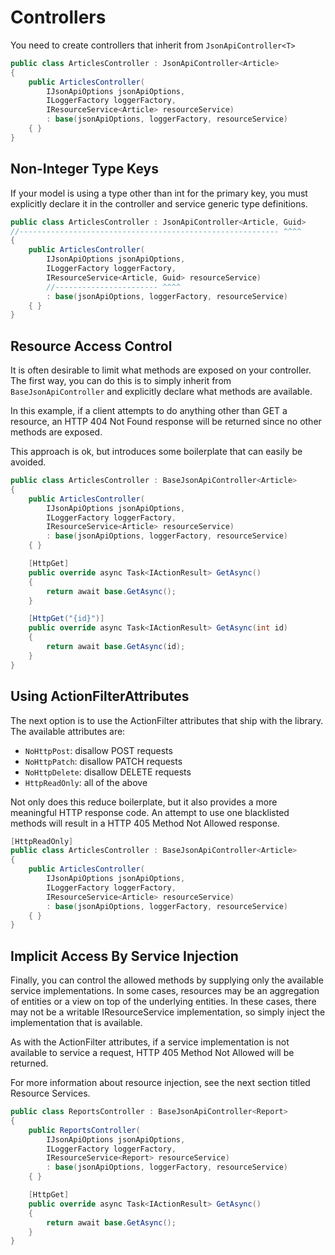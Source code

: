 # Controllers

You need to create controllers that inherit from `JsonApiController<T>`

```c#
public class ArticlesController : JsonApiController<Article>
{
    public ArticlesController(
        IJsonApiOptions jsonApiOptions,
        ILoggerFactory loggerFactory,
        IResourceService<Article> resourceService) 
        : base(jsonApiOptions, loggerFactory, resourceService)
    { }
}
```

## Non-Integer Type Keys

If your model is using a type other than int for the primary key, you must explicitly declare it in the controller and service generic type definitions.

```c#
public class ArticlesController : JsonApiController<Article, Guid>
//---------------------------------------------------------- ^^^^
{
    public ArticlesController(
        IJsonApiOptions jsonApiOptions,
        ILoggerFactory loggerFactory,
        IResourceService<Article, Guid> resourceService)
        //----------------------- ^^^^
        : base(jsonApiOptions, loggerFactory, resourceService)
    { }
}
```
        
## Resource Access Control

It is often desirable to limit what methods are exposed on your controller. The first way, you can do this is to simply inherit from `BaseJsonApiController` and explicitly declare what methods are available.

In this example, if a client attempts to do anything other than GET a resource, an HTTP 404 Not Found response will be returned since no other methods are exposed.

This approach is ok, but introduces some boilerplate that can easily be avoided.

```c#
public class ArticlesController : BaseJsonApiController<Article>
{
    public ArticlesController(
        IJsonApiOptions jsonApiOptions,
        ILoggerFactory loggerFactory,
        IResourceService<Article> resourceService) 
        : base(jsonApiOptions, loggerFactory, resourceService)
    { }

    [HttpGet]
    public override async Task<IActionResult> GetAsync() 
    {
        return await base.GetAsync();
    }

    [HttpGet("{id}")]
    public override async Task<IActionResult> GetAsync(int id) 
    {
        return await base.GetAsync(id);
    }
}
```

## Using ActionFilterAttributes

The next option is to use the ActionFilter attributes that ship with the library. The available attributes are:

- `NoHttpPost`: disallow POST requests
- `NoHttpPatch`: disallow PATCH requests
- `NoHttpDelete`: disallow DELETE requests
- `HttpReadOnly`: all of the above

Not only does this reduce boilerplate, but it also provides a more meaningful HTTP response code. 
An attempt to use one blacklisted methods will result in a HTTP 405 Method Not Allowed response.

```c#
[HttpReadOnly]
public class ArticlesController : BaseJsonApiController<Article>
{
    public ArticlesController(
        IJsonApiOptions jsonApiOptions,
        ILoggerFactory loggerFactory,
        IResourceService<Article> resourceService) 
        : base(jsonApiOptions, loggerFactory, resourceService)
    { }
}
```

## Implicit Access By Service Injection

Finally, you can control the allowed methods by supplying only the available service implementations. In some cases, resources may be an aggregation of entities or a view on top of the underlying entities. In these cases, there may not be a writable IResourceService implementation, so simply inject the implementation that is available.

As with the ActionFilter attributes, if a service implementation is not available to service a request, HTTP 405 Method Not Allowed will be returned.

For more information about resource injection, see the next section titled Resource Services.

```c#
public class ReportsController : BaseJsonApiController<Report> 
{
    public ReportsController(
        IJsonApiOptions jsonApiOptions,
        ILoggerFactory loggerFactory,
        IResourceService<Report> resourceService) 
        : base(jsonApiOptions, loggerFactory, resourceService)
    { }

    [HttpGet]
    public override async Task<IActionResult> GetAsync() 
    {
        return await base.GetAsync();
    }
}
```
